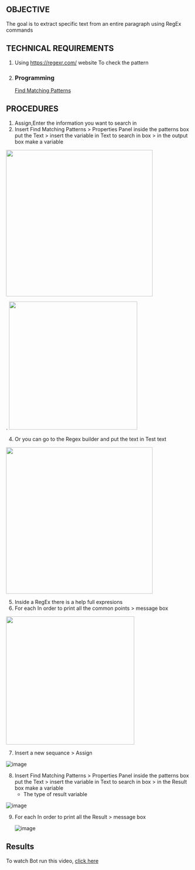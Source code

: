 ## OBJECTIVE 
The goal is to extract specific text from an entire paragraph using RegEx commands
## TECHNICAL REQUIREMENTS
1) Using https://regexr.com/ website To check the pattern
2) ### Programming
    [Find Matching Patterns](https://docs.uipath.com/activities/other/latest/workflow/matches)
## PROCEDURES
1) Assign,Enter the information you want to search in
2) Insert Find Matching Patterns > Properties Panel inside the patterns box put the Text > insert the variable in Text to search in box > in the output box make a variable

 <img src="https://github.com/user-attachments/assets/f53566ed-befe-402d-a059-5cf8d8625664" width="400">


 .
    <img src="https://github.com/user-attachments/assets/adb4a556-5532-4432-b74a-5bbffc684ce6" width="350">
    


4) Or you can go to the Regex builder and put the text in Test text

  <img src="https://github.com/user-attachments/assets/8b203f4e-fdc4-43f9-b8d3-d1b38a31d5db" width="400">

5) Inside a RegEx there is a help full expresions
6) For each In order to print all the common points > message box

  <img src="https://github.com/user-attachments/assets/9cf93406-a785-449a-b32e-fff4067e549c" width="350">


7) Insert a new sequance > Assign

  ![image](https://github.com/user-attachments/assets/372573b0-2714-4fec-a9e4-b8eade7fa421)

8) Insert Find Matching Patterns > Properties Panel inside the patterns box put the Text > insert the variable in Text to search in box > in the Result box make a variable
   * The type of result variable

  ![image](https://github.com/user-attachments/assets/535f55bf-67a1-48d2-87df-bd7d66b5aab6)

     
9) For each In order to print all the Result > message box

    ![image](https://github.com/user-attachments/assets/d0b37aea-f24d-4827-a98a-6aec79296b8a)

     
## Results
To watch  Bot run this video, [click here](https://drive.google.com/file/d/1-p-mzEqEph4pLKrbGQSh-2Zl2tbqPT4-/view?usp=drive_link)
